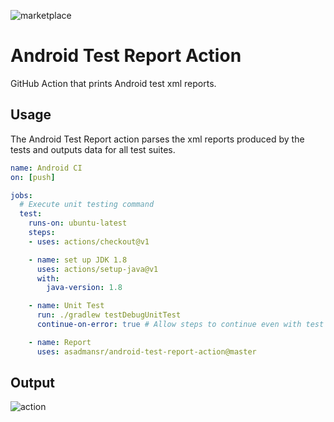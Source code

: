 ![marketplace](https://img.shields.io/badge/Marketplace-v1.0.0-success)

[marketplace]: https://github.com/marketplace/actions/android-test-report-action

# Android Test Report Action
GitHub Action that prints Android test xml reports.

## Usage

The Android Test Report action parses the xml reports produced by the tests and outputs data for all test suites.

```yml
name: Android CI
on: [push]

jobs:
  # Execute unit testing command
  test:
    runs-on: ubuntu-latest
    steps:
    - uses: actions/checkout@v1

    - name: set up JDK 1.8
      uses: actions/setup-java@v1
      with:
        java-version: 1.8

    - name: Unit Test
      run: ./gradlew testDebugUnitTest
      continue-on-error: true # Allow steps to continue even with test failures

    - name: Report
      uses: asadmansr/android-test-report-action@master
```

## Output

![action](./images/action.png)
